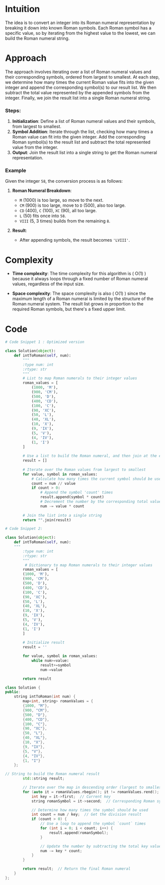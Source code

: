 # Intuition
The idea is to convert an integer into its Roman numeral representation by breaking it down into known Roman symbols. Each Roman symbol has a specific value, so by iterating from the highest value to the lowest, we can build the Roman numeral string.

# Approach
The approach involves iterating over a list of Roman numeral values and their corresponding symbols, ordered from largest to smallest. At each step, we determine how many times the current Roman value fits into the given integer and append the corresponding symbol(s) to our result list. We then subtract the total value represented by the appended symbols from the integer. Finally, we join the result list into a single Roman numeral string.

### Steps:
1. **Initialization**: Define a list of Roman numeral values and their symbols, from largest to smallest.
2. **Symbol Addition**: Iterate through the list, checking how many times a Roman value can fit into the given integer. Add the corresponding Roman symbol(s) to the result list and subtract the total represented value from the integer.
3. **Output**: Join the result list into a single string to get the Roman numeral representation.

### Example
Given the integer `58`, the conversion process is as follows:

1. **Roman Numeral Breakdown**:
   - `M` (1000) is too large, so move to the next.
   - `CM` (900) is too large, move to `D` (500), also too large.
   - `CD` (400), `C` (100), `XC` (90), all too large.
   - `L` (50) fits once into `58`.
   - `VIII` (5, 3 times) builds from the remaining `8`.

2. **Result**:
   - After appending symbols, the result becomes `'LVIII'`.

# Complexity
- **Time complexity**:
  The time complexity for this algorithm is \( O(1) \) because it always loops through a fixed number of Roman numeral values, regardless of the input size.

- **Space complexity**:
  The space complexity is also \( O(1) \) since the maximum length of a Roman numeral is limited by the structure of the Roman numeral system. The result list grows in proportion to the required Roman symbols, but there's a fixed upper limit.


# Code
```python []
# Code Snippet 1 : Optimized version

class Solution(object):
    def intToRoman(self, num):
        """
        :type num: int
        :rtype: str
        """
        # List to map Roman numerals to their integer values
        roman_values = [
            (1000, 'M'),
            (900, 'CM'),
            (500, 'D'),
            (400, 'CD'),
            (100, 'C'),
            (90, 'XC'),
            (50, 'L'),
            (40, 'XL'),
            (10, 'X'),
            (9, 'IX'),
            (5, 'V'),
            (4, 'IV'),
            (1, 'I')
        ]
        
        # Use a list to build the Roman numeral, and then join at the end
        result = []
        
        # Iterate over the Roman values from largest to smallest
        for value, symbol in roman_values:
            # Calculate how many times the current symbol should be used
            count = num // value
            if count > 0:
                # Append the symbol 'count' times
                result.append(symbol * count)
                # Decrement the number by the corresponding total value
                num -= value * count
        
        # Join the list into a single string
        return "".join(result)
```

```python []
# Code Snippet 2:

class Solution(object):
    def intToRoman(self, num):        
	"""
        :type num: int
        :rtype: str
        """
         # Dictionary to map Roman numerals to their integer values
        roman_values = [
        (1000, 'M'),
        (900, 'CM'),
        (500, 'D'),
        (400, 'CD'),
        (100, 'C'),
        (90, 'XC'),
        (50, 'L'),
        (40, 'XL'),
        (10, 'X'),
        (9, 'IX'),
        (5, 'V'),
        (4, 'IV'),
        (1, 'I')
        ]
        
        # Initialize result
        result = ''

        for value, symbol in roman_values:
            while num>=value:
                result+=symbol
                num-=value

        return result
```

```c++ []
class Solution {
public:
    string intToRoman(int num) {
        map<int, string> romanValues = {
        {1000, "M"},
        {900, "CM"},
        {500, "D"},
        {400, "CD"},
        {100, "C"},
        {90, "XC"},
        {50, "L"},
        {40, "XL"},
        {10, "X"},
        {9, "IX"},
        {5, "V"},
        {4, "IV"},
        {1, "I"}
    };

// String to build the Roman numeral result
        std::string result;

        // Iterate over the map in descending order (largest to smallest keys)
        for (auto it = romanValues.rbegin(); it != romanValues.rend(); ++it) {
            int key = it->first;  // Current key
            string romanSymbol = it->second;  // Corresponding Roman symbol

            // Determine how many times the symbol should be used
            int count = num / key;  // Get the division result
            if (count > 0) {
                // Use a loop to append the symbol `count` times
                for (int i = 0; i < count; i++) {
                    result.append(romanSymbol);
                }

                // Update the number by subtracting the total key value
                num -= key * count;
            }
        }

        return result;  // Return the final Roman numeral
    }
};
```